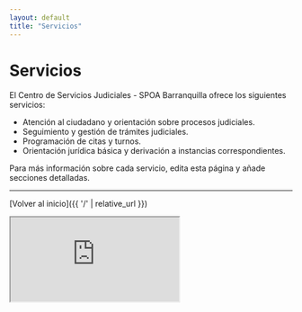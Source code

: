 ```yaml
---
layout: default
title: "Servicios"
---
```


# Servicios

El Centro de Servicios Judiciales - SPOA Barranquilla ofrece los siguientes servicios:

- Atención al ciudadano y orientación sobre procesos judiciales.
- Seguimiento y gestión de trámites judiciales.
- Programación de citas y turnos.
- Orientación jurídica básica y derivación a instancias correspondientes.

Para más información sobre cada servicio, edita esta página y añade secciones detalladas.

---

[Volver al inicio]({{ '/' | relative_url }})


<iframe
  id="inlineFrameExample"
  title="Inline Frame Example"
  width="auto"
  height="auto"
  src="https://www.appsheet.com/start/e312339e-971c-4689-8e3e-f22143deb7c6">
</iframe>